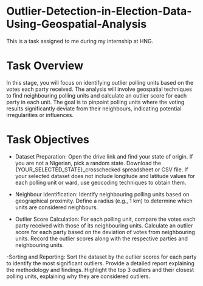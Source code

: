 # Outlier-Detection-in-Election-Data-Using-Geospatial-Analysis
This is a task assigned to me during my internship at HNG.

# Task Overview
In this stage, you will focus on identifying outlier polling units based on the votes each party received. The analysis will involve geospatial techniques to find neighbouring polling units and calculate an outlier score for each party in each unit. The goal is to pinpoint polling units where the voting results significantly deviate from their neighbours, indicating potential irregularities or influences.
# Task Objectives
- Dataset Preparation:
Open the drive link and find your state of origin. If you are not a Nigerian, pick a random state.
Download the {YOUR_SELECTED_STATE}_crosschecked spreadsheet or CSV file.
If your selected dataset does not include longitude and latitude values for each polling unit or ward, use geocoding techniques to obtain them.

- Neighbour Identification:
Identify neighbouring polling units based on geographical proximity. Define a radius (e.g., 1 km) to determine which units are considered neighbours.


- Outlier Score Calculation:
For each polling unit, compare the votes each party received with those of its neighbouring units.
Calculate an outlier score for each party based on the deviation of votes from neighbouring units.
Record the outlier scores along with the respective parties and neighbouring units.

-Sorting and Reporting:
Sort the dataset by the outlier scores for each party to identify the most significant outliers.
Provide a detailed report explaining the methodology and findings.
Highlight the top 3 outliers and their closest polling units, explaining why they are considered outliers.
